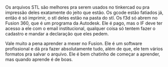 Os arquivos STL são melhores pra serem usados no tinkercad ou pra impressão deles exatamente do jeito que estão. Os gcode estão fatiados já, então é só imprimir, o stl deles estão na pasta do stl. Os f3d só abrem no Fusion 360, que é um programa da Autodesk. Ele é pago, mas o IF deve ter acesso a ele com o email institucional, qualquer coisa só tentem fazer o cadastro e mandar a declaração que eles pedem. 

Vale muito a pena aprender a mexer no Fusion. Ele é um software profissional e dá pra fazer absolutamente tudo, além de que, ele tem vários formatos pra salvar o arquivo. Ele é bem chatinho de começar a aprender, mas quando aprende é de boas.
